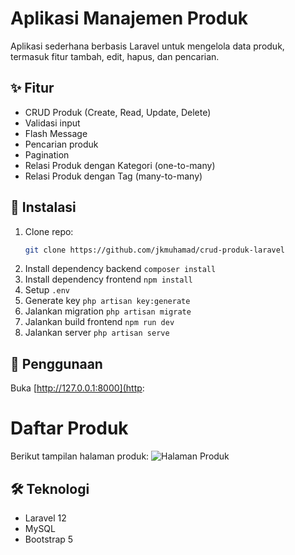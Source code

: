 # Aplikasi Manajemen Produk
Aplikasi sederhana berbasis Laravel untuk mengelola data produk, termasuk fitur tambah, edit, hapus, dan pencarian.

## ✨ Fitur
- CRUD Produk (Create, Read, Update, Delete)
- Validasi input
- Flash Message
- Pencarian produk
- Pagination
- Relasi Produk dengan Kategori (one-to-many)
- Relasi Produk dengan Tag (many-to-many)

## 🚀 Instalasi
1. Clone repo:
   ```bash
   git clone https://github.com/jkmuhamad/crud-produk-laravel
2. Install dependency backend `composer install`
3. Install dependency frontend `npm install`
4. Setup `.env`
5. Generate key `php artisan key:generate`
6. Jalankan migration `php artisan migrate`
7. Jalankan build frontend `npm run dev`
8. Jalankan server `php artisan serve`

## 📌 Penggunaan
Buka [http://127.0.0.1:8000](http:

# Daftar Produk
Berikut tampilan halaman produk:
![Halaman Produk](public/screenshots/Halaman-Produk.png)

## 🛠️ Teknologi
- Laravel 12
- MySQL
- Bootstrap 5

